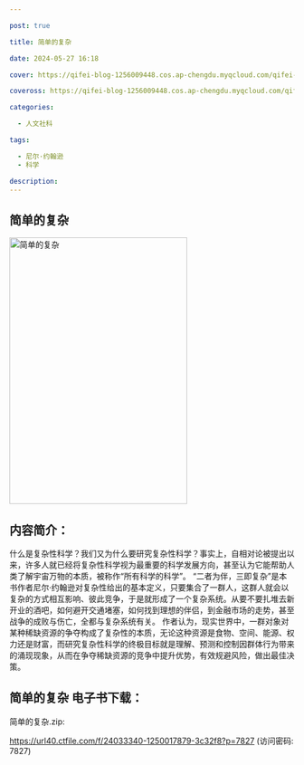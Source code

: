 ```yaml
---

post: true

title: 简单的复杂

date: 2024-05-27 16:18

cover: https://qifei-blog-1256009448.cos.ap-chengdu.myqcloud.com/qifei-blog/65f056f89f345e8d034240d1.jpg

coveross: https://qifei-blog-1256009448.cos.ap-chengdu.myqcloud.com/qifei-blog/65f056f89f345e8d034240d1.jpg

categories:

  - 人文社科

tags:

  - 尼尔·约翰逊
  - 科学

description:
---
```


## 简单的复杂
<img alt="简单的复杂 " class="aligncenter loaded" data-was-processed="true" decoding="async" fetchpriority="high" height="471" src="https://qifei-blog-1256009448.cos.ap-chengdu.myqcloud.com/qifei-blog/65f056f89f345e8d034240d1.jpg " style="cursor: zoom-in;" width="314"/>

## 内容简介：

什么是复杂性科学？我们又为什么要研究复杂性科学？事实上，自相对论被提出以来，许多人就已经将复杂性科学视为最重要的科学发展方向，甚至认为它能帮助人类了解宇宙万物的本质，被称作“所有科学的科学”。 “二者为伴，三即复杂”是本书作者尼尔·约翰逊对复杂性给出的基本定义，只要集合了一群人，这群人就会以复杂的方式相互影响、彼此竞争，于是就形成了一个复杂系统。从要不要扎堆去新开业的酒吧，如何避开交通堵塞，如何找到理想的伴侣，到金融市场的走势，甚至战争的成败与伤亡，全都与复杂系统有关。 作者认为，现实世界中，一群对象对某种稀缺资源的争夺构成了复杂性的本质，无论这种资源是食物、空间、能源、权力还是财富，而研究复杂性科学的终极目标就是理解、预测和控制因群体行为带来的涌现现象，从而在争夺稀缺资源的竞争中提升优势，有效规避风险，做出最佳决策。

## 简单的复杂 电子书下载：



简单的复杂.zip: 

https://url40.ctfile.com/f/24033340-1250017879-3c32f8?p=7827 (访问密码: 7827)
